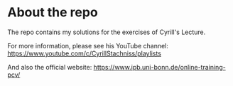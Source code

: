 # About the repo 

The repo contains my solutions for the exercises of Cyrill's Lecture.

For more information, please see his YouTube channel: https://www.youtube.com/c/CyrillStachniss/playlists

And also the official website: https://www.ipb.uni-bonn.de/online-training-pcv/